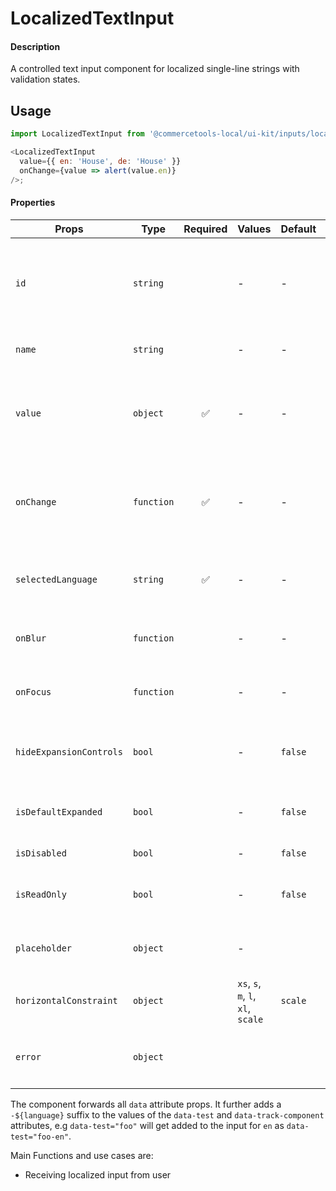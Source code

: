 # LocalizedTextInput

#### Description

A controlled text input component for localized single-line strings with validation
states.

## Usage

```js
import LocalizedTextInput from '@commercetools-local/ui-kit/inputs/localized-text-input';

<LocalizedTextInput
  value={{ en: 'House', de: 'House' }}
  onChange={value => alert(value.en)}
/>;
```

#### Properties

| Props                   | Type       | Required | Values                             | Default | Description                                                                                                               |
| ----------------------- | ---------- | :------: | ---------------------------------- | ------- | ------------------------------------------------------------------------------------------------------------------------- |
| `id`                    | `string`   |          | -                                  | -       | Used as prefix of HTML `id` property. Each input field will get the language as a suffix (`${id}-${lang}`), e.g. `foo-en` |
| `name`                  | `string`   |          | -                                  | -       | Used as HTML `name` property for each input field.                                                                        |
| `value`                 | `object`   |    ✅    | -                                  | -       | Values to use. Keyed by language, the values are the actual values, e.g. `{ en: 'Horse', de: 'Pferd' }`                   |
| `onChange`              | `function` |    ✅    | -                                  | -       | Gets called when any input is changed. Is called with an object of the shape of `value`. The event is not passed along.   |
| `selectedLanguage`      | `string`   |    ✅    | -                                  | -       | Specifies which language will be shown in case the `LocalizedTextInput` is collapsed.                                     |
| `onBlur`                | `function` |          | -                                  | -       | Called when any field is blurred. Is called with the `event` of that field.                                               |
| `onFocus`               | `function` |          | -                                  | -       | Called when any field is focussed. Is called with the `event` of that field.                                              |
| `hideExpansionControls` | `bool`     |          | -                                  | `false` | Will hide the expansion controls when set to `true`. It always shows all languages instead.                               |
| `isDefaultExpanded`     | `bool`     |          | -                                  | `false` | Controls whether one or all languages are visible by default                                                              |
| `isDisabled`            | `bool`     |          | -                                  | `false` | Disables all input fields.                                                                                                |
| `isReadOnly`            | `bool`     |          | -                                  | `false` | Disables all input fields and shows them in read-only mode.                                                               |
| `placeholder`           | `object`   |          | -                                  |         | Placeholders for each language. Object of the same shape as `value`.                                                      |
| `horizontalConstraint`  | `object`   |          | `xs`, `s`, `m`, `l`, `xl`, `scale` | `scale` | Horizontal size limit of the input fields.                                                                                |
| `error`                 | `object`   |          |                                    |         | Error message of the input field. Object supporting `{ missing: Boolean }`                                                |

The component forwards all `data` attribute props. It further adds a `-${language}` suffix to the values of the `data-test` and `data-track-component` attributes, e.g `data-test="foo"` will get added to the input for `en` as `data-test="foo-en"`.

Main Functions and use cases are:

* Receiving localized input from user
